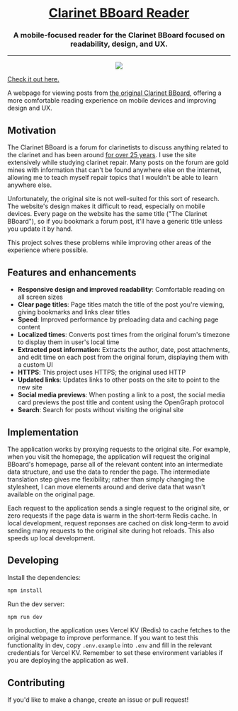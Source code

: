 <h1 align="center">
<a href="https://clarinet-bboard.vercel.app/">Clarinet BBoard Reader</a>
</h1>

<h3 align="center">
A mobile-focused reader for the Clarinet BBoard focused on readability, design,
and UX.
</h3>

---

<p align="center"><img src="hero.png"></p>

<a href="https://clarinet-bboard.vercel.app/">Check it out here.</a>

A webpage for viewing posts from [the original Clarinet
BBoard](http://test.woodwind.org/clarinet/BBoard/list.html?f=1), offering a more
comfortable reading experience on mobile devices and improving design and UX.

## Motivation

The Clarinet BBoard is a forum for clarinetists to discuss anything related to
the clarinet and has been around [for over 25
years](http://test.woodwind.org/clarinet/BBoard/list.html?f=1&t=917070343&a=2).
I use the site extensively while studying clarinet repair. Many posts on the
forum are gold mines with information that can't be found anywhere else on the
internet, allowing me to teach myself repair topics that I wouldn't be able to
learn anywhere else.

Unfortunately, the original site is not well-suited for this sort of research.
The website's design makes it difficult to read, especially on mobile devices.
Every page on the website has the same title ("The Clarinet BBoard"), so if you
bookmark a forum post, it'll have a generic title unless you update it by hand.

This project solves these problems while improving other areas of the experience
where possible.

## Features and enhancements

- **Responsive design and improved readability**: Comfortable reading on all
screen sizes
- **Clear page titles**: Page titles match the title of the post you're viewing,
giving bookmarks and links clear titles
- **Speed**: Improved performance by preloading data and caching page content
- **Localized times**: Converts post times from the original forum's timezone to
display them in user's local time
- **Extracted post information**: Extracts the author, date, post attachments,
and edit time on each post from the original forum, displaying them with a
custom UI
- **HTTPS**: This project uses HTTPS; the original used HTTP
- **Updated links**: Updates links to other posts on the site to point to the
  new site
- **Social media previews**: When posting a link to a post, the social media
card previews the post title and content using the OpenGraph protocol
- **Search**: Search for posts without visiting the original site

## Implementation

The application works by proxying requests to the original site. For example,
when you visit the homepage, the application will request the original BBoard's
homepage, parse all of the relevant content into an intermediate data structure,
and use the data to render the page. The intermediate translation step gives me
flexibility; rather than simply changing the stylesheet, I can move elements
around and derive data that wasn't available on the original page.

Each request to the application sends a single request to the original site, or
zero requests if the page data is warm in the short-term Redis cache. In local
development, request reponses are cached on disk long-term to avoid sending many
requests to the original site during hot reloads. This also speeds up local
development.

## Developing

Install the dependencies:

```bash
npm install
```

Run the dev server:

```bash
npm run dev
```

In production, the application uses Vercel KV (Redis) to cache fetches to the
original webpage to improve performance. If you want to test this functionality
in dev, copy `.env.example` into `.env` and fill in the relevant credentials for
Vercel KV. Remember to set these environment variables if you are deploying the
application as well.

## Contributing

If you'd like to make a change, create an issue or pull request!
